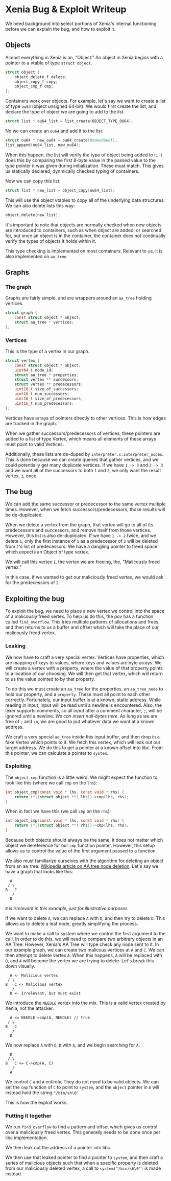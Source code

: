 # Xenia Bug & Exploit Writeup

We need background into select portions of Xenia's internal functioning before
we can explain the bug, and how to exploit it.

## Objects

Almost everything in Xenia is an, "Object." An object in Xenia begins with a
pointer to a vtable of type `struct object`.

```c
struct object {
    object_delete_f delete;
    object_copy_f copy;
    object_cmp_f cmp;
};
```

Containers work over objects. For example, let's say we want to create a list of
type `ou64` (object unsigned 64-bit). We would first create the list, and
declare the type of object we are going to add to the list.

```c
struct list * ou64_list = list_create(OBJECT_TYPE_OU64);
```

No we can create an `ou64` and add it to the list.

```c
struct ou64 * new_ou64 = ou64_create(0xdeadbeef);
list_append(ou64_list, new_ou64);
```

When this happen, the list will verify the type of object being added to it. It
does this by comparing the first 8-byte value in the passed value to the type
pointer it was given during initialization. These must match. This gives us
statically declared, dynmically checked typing of containers.

Now we can copy this list:

```c
struct list * new_list = object_copy(ou64_list);
```

This will use the object vtables to copy all of the underlying data structures.
We can also delete lists this way:

```c
object_delete(new_list);
```

It's important to note that objects are normally checked when new objects are
introduced to containers, such as when object are added, or searched for, but
once an object is in the container, the container does not continually verify
the types of objects it holds within it.

This type checking is implemented on most containers. Relevant to us, it is also
implemented on `aa_tree`.

## Graphs

### The graph

Graphs are fairly simple, and are wrappers around an `aa_tree` holding vertices.

```c
struct graph {
    const struct object * object;
    struct aa_tree * vertices;
};
```

### Vertices

This is the type of a vertex in our graph.

```c
struct vertex {
    const struct object * object;
    uint64_t node_id;
    struct aa_tree * properties;
    struct vertex ** successors;
    struct vertex ** predecessors;
    uint16_t size_of_successors;
    uint16_t num_successors;
    uint16_t size_of_predecessors;
    uint16_t num_predecessors;
};
```

Vertices have arrays of pointers directly to other vertices. This is how edges
are tracked in the graph.

When we gather successors/predecessors of vertices, these pointers are added to
a list of type Vertex, which means all elements of these arrays must point to
valid Vertices.

Additionally, these lists are de-duped by `interpreter.c:interpreter_nodes`.
This is done because we can create queries that gather vertices, and we could
potentially get many duplicate vertices. If we have `1 -> 3` and `2 -> 3` and we
want all of the successors to both `1` and `2`, we only want the result vertex,
`3`, once.

## The bug

We can add the same successor or predecessor to the same vertex multiple times.
However, when we fetch successors/predecessors, those results will be
de-duplicated.

When we delete a vertex from the graph, that vertex will go to all of its
predecessors and successors, and remove itself from those vertices. However,
this list is also de-duplicated. If we have `1 -> 2` twice, and we delete `1`,
only the first instance of `1` as a predecessor of `2` will be deleted from
`2`'s list of predecessors. We have a dangling pointer to freed space which
expects an Object of type vertex.

We will call this vertex `1`, the vertex we are freeing, the, "Malicously freed
vertex."

In this case, if we wanted to get our maliciously freed vertex, we would ask
for the predecessors of `2`.

## Exploiting the bug

To exploit the bug, we need to place a new vertex we control into the space of
a malicously freed vertex. To help us do this, the pov has a function called
`find_overflow`. This tries multiple patterns of allocations and frees, and then
returns to us a buffer and offset which will take the place of our malicously
freed vertex.

### Leaking

We now have to craft a very special vertex. Vertices have properties, which are
mapping of keys to values, where keys and values are byte arrays. We will create
a vertex with a property, where the value of that property points to a location
of our choosing. We will then get that vertex, which will return to us the value
pointed to by that property.

To do this we must create an `aa_tree` for the properties, an `aa_tree_node` to
hold our property, and a `property`. These must all point to each other
correctly. Fortunately, our input buffer is at a known, static address. While
reading in input, input will be read until a newline is encountered. Also, the
lexer supports comments, so all input after a comment character, `;`, will be
ignored until a newline. _We can insert null-bytes here_. As long as we are free
of `;` and `\n`, we are good to put whatever data we want at a known address.

We craft a very special `aa_tree` inside this input buffer, and then drop in a
fake Vertex which points to it. We fetch this vertex, which will leak out our
target address. We do this to get a pointer at a known offset into libc. From
this pointer, we can calculate a pointer to `system`.

### Exploiting

The `object_cmp` function is a little weird. We might expect the function to
look like this (where we call `cmp` on the `lhs`):

```c
int object_cmp(const void * lhs, const void * rhs) {
    return (*((struct object **) lhs))->cmp(lhs, rhs);
}
```

When in fact we have this (we call `cmp` on the `rhs`):

```c
int object_cmp(const void * lhs, const void * rhs) {
    return (*((struct object **) rhs))->cmp(lhs, rhs);
}
```

Because both objects should always be the same, it does not matter which object
we dereference for our `cmp` function pointer. However, this setup allows us to
control the value of the first argument passed to a function.

We also must familiarize ourselves with the algorithm for deleting an object
from an aa_tree: [Wikipedia article on AA tree node deletion](https://en.wikipedia.org/wiki/AA_tree#Deletion).
Let's say we have a graph that looks like this:

```
  A
 / \
B   C
   /
  D
```

_`B` is irrelevant in this example, just for illustrative purposes_

If we want to delete `A`, we can replace `A` with `D`, and then try to delete
`D`. This allows us to delete a leaf node, greatly simplifying the process.

We want to make a call to system where we control the first argument to the
call. In order to do this, we will need to compare two arbitrary objects in an
AA Tree. However, Xenia's AA Tree will type check any node sent to it. In our
example graph, we can create two malicous vertices at `A` and `C`. We can then
attempt to delete vertex `A`. When this happens, `A` will be replaced with `D`,
and `A` will become the vertex we are trying to delete. Let's break this down
visually.

```
  A <- Malicious vertex
 / \
B   C <- Malicious vertex
   /
  D <- Irrelevant, but must exist
```

We introduce the `NEEDLE` vertex into the mix. This is a valid vertex created by
Xenia, not the attacker.

```
  A <= NEEDLE->cmp(A, NEEDLE) // true
 / \
B   C
   /
  D
```

We now replace `A` with `D`, `D` with `A`, and we begin searching for `A`.

```
  D
 / \
B   C <= C->cmp(A, C)
   /
  A
```

We control `C` and `A` entirely. They do not need to be valid objects. We can
set the `cmp` function of `C` to point to `system`, and the `object` pointer in
`A` will instead hold the string `"/bin/sh\0"`

This is how the exploit works.

### Putting it together

We run `find_overflow` to find a pattern and offset which gives us control over
a maliciously freed vertex. This generally needs to be done once per libc
implementation.

We then leak out the address of a pointer into libc.

We then use that leaked pointer to find a pointer to `system`, and then craft a
series of malicious objects such that when a specific property is deleted from
our maliciously deleted vertex, a call to `system("/bin/sh\0")` is made instead.